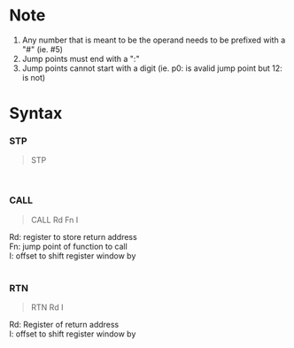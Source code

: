 # Note
1. Any number that is meant to be the operand needs to be prefixed with a "#" (ie. #5)
2. Jump points must end with a ":"
3. Jump points cannot start with a digit (ie. p0: is avalid jump point but 12: is not)

# Syntax
### STP
> STP
 <br/>
 
### CALL
> CALL Rd Fn I

Rd: register to store return address<br/>
Fn: jump point of function to call<br/>
I: offset to shift register window by<br/>
<br/>
### RTN
> RTN Rd I

Rd: Register of return address<br/>
I: offset to shift register window by<br/>
<br/>
